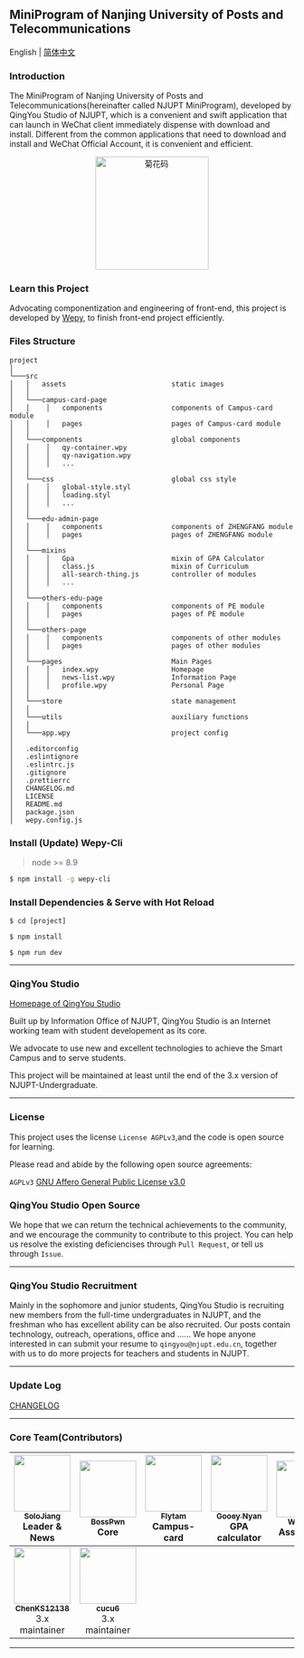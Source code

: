 ## MiniProgram of Nanjing University of Posts and Telecommunications

English | [简体中文](./README.md)

### Introduction

The MiniProgram of Nanjing University of Posts and Telecommunications(hereinafter called NJUPT MiniProgram), developed by QingYou Studio of NJUPT, which is a convenient and swift application that can launch in WeChat client immediately dispense with download and install. Different from the common applications that need to download and install and WeChat Official Account, it is convenient and efficient.

<p align="center">
<img src="https://static.airbob.org/under-graduate/undergraduate-qrcode.jpg" alt="菊花码" width="200" height="200">
</p>

### Learn this Project

Advocating componentization and engineering of front-end, this project is developed by [Wepy](https://github.com/tencent/wepy), to finish front-end project efficiently.

### Files Structure

```
project
│
└───src
│   │   assets                          static images
│   │
│   └───campus-card-page
│   │    │   components                 components of Campus-card module
│   │    │   pages                      pages of Campus-card module
│   │
│   └───components                      global components
│   │    │   qy-container.wpy 
│   │    │   qy-navigation.wpy
│   │    │   ...
│   │
│   └───css               			    global css style
│   │    │   global-style.styl
│   │    │   loading.styl
│   │    │   ...
│   │
│   └───edu-admin-page
│   │    │   components                 components of ZHENGFANG module
│   │    │   pages                      pages of ZHENGFANG module
│   │
│   └───mixins 
│   │    │   Gpa                        mixin of GPA Calculator
│   │    │   class.js                   mixin of Curriculum
│   │    │   all-search-thing.js        controller of modules
│   │    │   ...
│   │
│   └───others-edu-page
│   │    │   components                 components of PE module
│   │    │   pages                      pages of PE module
│   │
│   └───others-page
│   │    │   components                 components of other modules
│   │    │   pages                      pages of other modules
│   │
│   └───pages                           Main Pages
│   │    │   index.wpy                  Homepage
│   │    │   news-list.wpy			    Information Page
│   │    │   profile.wpy   			    Personal Page
│   │
│   └───store 						    state management
│   │
│   └───utils 						    auxiliary functions
│   │
│   └───app.wpy 					    project config
│       
│   .editorconfig
│   .eslintignore
│   .eslintrc.js
│   .gitignore
│   .prettierrc
│   CHANGELOG.md
│   LICENSE   
│   README.md
│   package.json
│   wepy.config.js

```

### Install (Update) Wepy-Cli

> node >= 8.9

```bash
$ npm install -g wepy-cli
```

### Install Dependencies & Serve with Hot Reload

```
$ cd [project]

$ npm install

$ npm run dev
```

------

### QingYou Studio

[Homepage of QingYou Studio](https://qingyou.njupt.edu.cn)

Built up by Information Office of NJUPT, QingYou Studio is an Internet working team with student developement as its core.

We advocate to use new and excellent technologies to achieve the Smart Campus and to serve students.

This project will be maintained at least until the end of the 3.x version of NJUPT-Undergraduate.

------

### License

This project uses the license `License AGPLv3`,and the code is open source for learning.

Please read and abide by the following open source agreements:

`AGPLv3` [GNU Affero General Public License v3.0](https://github.com/GreenPomelo/Undergraduate/blob/master/LICENSE)

### QingYou Studio Open Source

We hope that we can return the technical achievements to the community, and we encourage the community to contribute to this project. You can help us resolve the existing deficiencises through `Pull Request`, or tell us through `Issue`.

------

### QingYou Studio Recruitment

Mainly in the sophomore and junior students, QingYou Studio is recruiting new members from the full-time undergraduates in NJUPT, and the freshman who has excellent ability can be also recruited. Our posts contain technology, outreach, operations, office and ...... We hope anyone interested in can submit your resume to `qingyou@njupt.edu.cn`, together with us to do more projects for teachers and students in NJUPT.

------

### Update Log

[CHANGELOG](./CHANGELOG.md)

-----

### Core Team(Contributors)

| [<img src="https://github.com/solojiang.png?s=64" width="100px;"/><br /><sub><b>SoloJiang</b></sub>](https://github.com/solojiang)<br />Leader & News   | [<img src="https://github.com/Bosspwn.png?s=64" width="100px;"/><br /><sub><b>BossPwn</b></sub>](https://github.com/Bosspwn)<br />Core<br />  | [<img src="https://github.com/flytam.png?s=64" width="100px;"/><br /><sub><b>Flytam</b></sub>](https://github.com/flytam)<br />Campus-card  | [<img src="https://github.com/GooeyNyan.png?s=64" width="100px;"/><br /><sub><b>Gooey Nyan</b></sub>](https://github.com/GooeyNyan)<br />GPA calculator | [<img src="https://github.com/UZIhuhuhu.png?s=64" width="100px;"/><br /><sub><b>WynnXin</b></sub>](https://github.com/UZIhuhuhu)<br />Association | [<img src="https://github.com/niffler-bkkkkk.png?s=64" width="100px;"/><br /><sub><b>niffler-bkkkk</b></sub>](https://github.com/niffler-bkkkkk)<br />Questionnaire   |  [<img src="https://github.com/kishivn.png?s=64" width="100px;"/><br /><sub><b>kishivn</b></sub>](https://github.com/kishivn)<br />Information |
| :---: | :---: | :---: | :---: | :---: | :---: | :---: |
| [<img src="https://github.com/ChenKS12138.png?s=64" width="100px;"/><br /><sub><b>ChenKS12138</b></sub>](https://github.com/ChenKS12138)<br />3.x maintainer   | [<img src="https://github.com/cucu6.png?s=64" width="100px;"/><br /><sub><b>cucu6</b></sub>](https://github.com/cucu6)<br />3.x maintainer

------